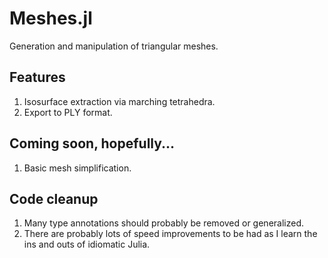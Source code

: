 # Meshes.jl

Generation and manipulation of triangular meshes.

## Features

1. Isosurface extraction via marching tetrahedra.
2. Export to PLY format.

## Coming soon, hopefully...

1. Basic mesh simplification.

## Code cleanup

1. Many type annotations should probably be removed or generalized.
2. There are probably lots of speed improvements to be had as I learn the ins and outs of idiomatic Julia.

